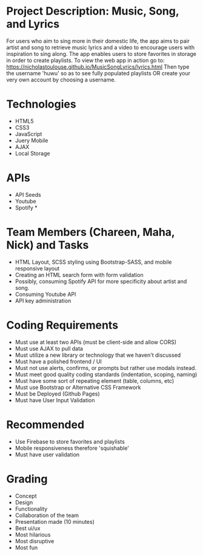 # Project Description: Music, Song, and Lyrics
For users who aim to sing more in their domestic life, the app aims to pair artist and song to retrieve music lyrics and a video to encourage users with inspiration to sing along. The app enables users to store favorites in storage in order to create playlists.
To view the web app in action go to: https://nicholastoulouse.github.io/MusicSongLyrics/lyrics.html Then type the username 'huwu' so as to see fully populated playlists OR create your very own account by choosing a username.

# Technologies
- HTML5
- CSS3
- JavaScript
- Juery Mobile
- AJAX
- Local Storage

# APIs
- API Seeds
- Youtube
- Spotify *

# Team Members (Chareen, Maha, Nick) and Tasks
- HTML Layout, SCSS styling using Bootstrap-SASS, and mobile responsive layout
- Creating an HTML search form with form validation
- Possibly, consuming Spotify API for more specificity about artist and song.
- Consuming Youtube API
- API key administration

# Coding Requirements
- Must use at least two APIs (must be client-side and allow CORS)
- Must use AJAX to pull data
- Must utilize a new library or technology that we haven't discussed
- Must have a polished frontend / UI
- Must not use alerts, confirms, or prompts but rather use modals instead.
- Must meet good quality coding standards (indentation, scoping, naming)
- Must have some sort of repeating element (table, columns, etc)
- Must use Bootstrap or Alternative CSS Framework
- Must be Deployed (Github Pages)
- Must have User Input Validation

# Recommended
- Use Firebase to store favorites and playlists
- Mobile responsiveness therefore 'squishable'
- Must have user validation

# Grading
- Concept
- Design
- Functionality
- Collaboration of the team
- Presentation made (10 minutes)
- Best ui/ux
- Most hilarious
- Most disruptive
- Most fun

